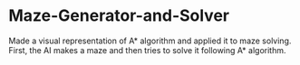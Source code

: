 # Maze-Generator-and-Solver
Made a visual representation of A* algorithm and applied it to maze solving. First, the AI makes a maze and then tries to solve it following A* algorithm.
